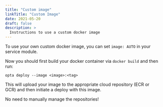 ```yaml
---
title: "Custom image"
linkTitle: "Custom Image"
date: 2021-05-20
draft: false
description: >
  Instructions to use a custom docker image
---
```


To use your own custom docker image, you can set `image: AUTO` in your service module.

Now you should first build your docker container via `docker build` and then run:
```
opta deploy --image <image>:<tag>
```

This will upload your image to the appropriate cloud repository (ECR or GCR) and then initiate a deploy with this image.

No need to manually manage the repositories!

